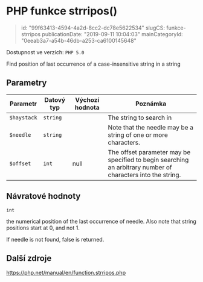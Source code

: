 PHP funkce strripos()
================================

> id: "99f63413-4594-4a2d-8cc2-dc78e5622534"
> slugCS: funkce-strripos
> publicationDate: "2019-09-11 10:04:03"
> mainCategoryId: "0eeab3a7-a54b-46db-a253-ca6100145648"

Dostupnost ve verzích: `PHP 5.0`

Find position of last occurrence of a case-insensitive string in a string


Parametry
--------------

| Parametr | Datový typ | Výchozí hodnota | Poznámka |
|-----|-----|-----|-----|
| `$haystack` | `string` |  | The string to search in |
| `$needle` | `string` |  | Note that the needle may be a string of one or more characters. |
| `$offset` | `int` | null | The offset parameter may be specified to begin searching an arbitrary number of characters into the string. |


Návratové hodnoty
----------------

`int`

the numerical position of the last occurrence of
needle. Also note that string positions start at 0,
and not 1.
</p>
<p>
If needle is not found, false is returned.

Další zdroje
------------

https://php.net/manual/en/function.strripos.php
